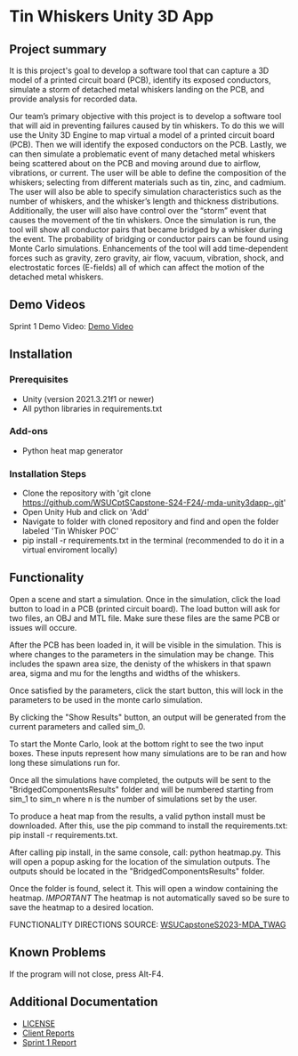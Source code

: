 # Tin Whiskers Unity 3D App

## Project summary

It is this project's goal to develop a software tool that can capture a 3D model of a printed circuit board (PCB), identify its exposed conductors, simulate a storm of detached metal whiskers landing on the PCB, and provide analysis for recorded data.

Our team’s primary objective with this project is to develop a software tool that will aid in preventing failures caused by tin whiskers. To do this we will use the Unity 3D Engine to map virtual a model of a printed circuit board (PCB). Then we will identify the exposed conductors on the PCB. Lastly, we can then simulate a problematic event of many detached metal whiskers being scattered about on the PCB and moving around due to airflow, vibrations, or current. The user will be able to define the composition of the whiskers; selecting from different materials such as tin, zinc, and cadmium. The user will also be able to specify simulation characteristics such as the number of whiskers, and the whisker’s length and thickness distributions. Additionally, the user will also have control over the “storm” event that causes the movement of the tin whiskers. Once the simulation is run, the tool will show all conductor pairs that became bridged by a whisker during the event. The probability of bridging or conductor pairs can be found using Monte Carlo simulations. Enhancements of the tool will add time-dependent forces such as gravity, zero gravity, air flow, vacuum, vibration, shock, and electrostatic forces (E-fields) all of which can affect the motion of the detached metal whiskers.

## Demo Videos
Sprint 1 Demo Video: [Demo Video](https://youtu.be/HgCC78tZCsM)

## Installation

### Prerequisites

* Unity (version 2021.3.21f1 or newer)
* All python libraries in requirements.txt

### Add-ons

* Python heat map generator

### Installation Steps

* Clone the repository with 'git clone https://github.com/WSUCptSCapstone-S24-F24/-mda-unity3dapp-.git'
* Open Unity Hub and click on 'Add'
* Navigate to folder with cloned repository and find and open the folder labeled 'Tin Whisker POC'
* pip install -r requirements.txt in the terminal (recommended to do it in a virtual enviroment locally)

## Functionality

Open a scene and start a simulation. Once in the simulation, click the load button to load in a PCB (printed circuit board). The load button will ask for two files, an OBJ and MTL file. Make sure these files are the same PCB or issues will occure.

After the PCB has been loaded in, it will be visible in the simulation. This is where changes to the parameters in the simulation may be change. This includes the spawn area size, the denisty of the whiskers in that spawn area, sigma and mu for the lengths and widths of the whiskers.

Once satisfied by the parameters, click the start button, this will lock in the parameters to be used in the monte carlo simulation.

By clicking the "Show Results" button, an output will be generated from the current parameters and called sim_0.

To start the Monte Carlo, look at the bottom right to see the two input boxes. These inputs represent how many simulations are to be ran and how long these simulations run for.

Once all the simulations have completed, the outputs will be sent to the "BridgedComponentsResults" folder and will be numbered starting from sim_1 to sim_n where n is the number of simulations set by the user.

To produce a heat map from the results, a valid python install must be downloaded. After this, use the pip command to install the requirements.txt: pip install -r requirements.txt.

After calling pip install, in the same console, call: python heatmap.py. This will open a popup asking for the location of the simulation outputs. The outputs should be located in the "BridgedComponentsResults" folder.

Once the folder is found, select it. This will open a window containing the heatmap. *IMPORTANT* The heatmap is not automatically saved so be sure to save the heatmap to a desired location.

FUNCTIONALITY DIRECTIONS SOURCE: [WSUCapstoneS2023-MDA_TWAG](https://github.com/WSUCapstoneS2023/MDA_TWAG)

## Known Problems

If the program will not close, press Alt-F4.

## Additional Documentation
  * [LICENSE](LICENSE.txt)
  * [Client Reports](ClientReports.md)
  * [Sprint 1 Report](Sprint1Report.md)
